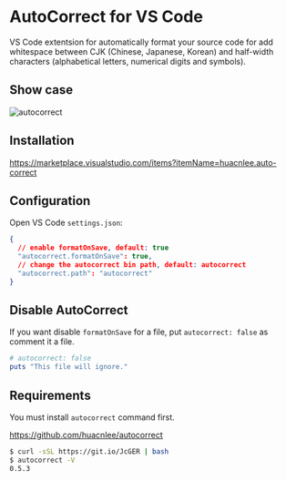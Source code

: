# AutoCorrect for VS Code

VS Code extentsion for automatically format your source code for add whitespace between CJK (Chinese, Japanese, Korean) and half-width characters (alphabetical letters, numerical digits and symbols).

## Show case

![autocorrect](https://user-images.githubusercontent.com/5518/123918476-7ed38a00-d9b6-11eb-91f7-6af7a9c49a3e.gif)

## Installation

https://marketplace.visualstudio.com/items?itemName=huacnlee.auto-correct

## Configuration

Open VS Code `settings.json`:

```json
{
  // enable formatOnSave, default: true
  "autocorrect.formatOnSave": true,
  // change the autocorrect bin path, default: autocorrect
  "autocorrect.path": "autocorrect"
}
```

## Disable AutoCorrect

If you want disable `formatOnSave` for a file, put `autocorrect: false` as comment it a file.

```rb
# autocorrect: false
puts "This file will ignore."
```

## Requirements

You must install `autocorrect` command first.

https://github.com/huacnlee/autocorrect

```bash
$ curl -sSL https://git.io/JcGER | bash
$ autocorrect -V
0.5.3
```
